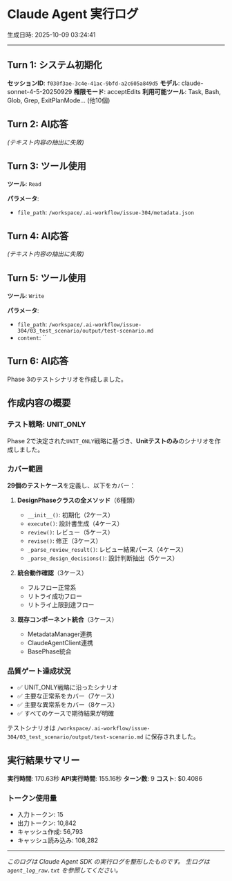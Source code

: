 # Claude Agent 実行ログ

生成日時: 2025-10-09 03:24:41

---

## Turn 1: システム初期化

**セッションID**: `f030f3ae-3c4e-41ac-9bfd-a2c605a849d5`
**モデル**: claude-sonnet-4-5-20250929
**権限モード**: acceptEdits
**利用可能ツール**: Task, Bash, Glob, Grep, ExitPlanMode... (他10個)

## Turn 2: AI応答

*(テキスト内容の抽出に失敗)*

## Turn 3: ツール使用

**ツール**: `Read`

**パラメータ**:
- `file_path`: `/workspace/.ai-workflow/issue-304/metadata.json`

## Turn 4: AI応答

*(テキスト内容の抽出に失敗)*

## Turn 5: ツール使用

**ツール**: `Write`

**パラメータ**:
- `file_path`: `/workspace/.ai-workflow/issue-304/03_test_scenario/output/test-scenario.md`
- `content`: ``

## Turn 6: AI応答

Phase 3のテストシナリオを作成しました。

## 作成内容の概要

### テスト戦略: UNIT_ONLY
Phase 2で決定された`UNIT_ONLY`戦略に基づき、**Unitテストのみ**のシナリオを作成しました。

### カバー範囲
**29個のテストケース**を定義し、以下をカバー：

1. **DesignPhaseクラスの全メソッド**（6種類）
   - `__init__()`: 初期化（2ケース）
   - `execute()`: 設計書生成（4ケース）
   - `review()`: レビュー（5ケース）
   - `revise()`: 修正（3ケース）
   - `_parse_review_result()`: レビュー結果パース（4ケース）
   - `_parse_design_decisions()`: 設計判断抽出（5ケース）

2. **統合動作確認**（3ケース）
   - フルフロー正常系
   - リトライ成功フロー
   - リトライ上限到達フロー

3. **既存コンポーネント統合**（3ケース）
   - MetadataManager連携
   - ClaudeAgentClient連携
   - BasePhase統合

### 品質ゲート達成状況
- ✅ UNIT_ONLY戦略に沿ったシナリオ
- ✅ 主要な正常系をカバー（7ケース）
- ✅ 主要な異常系をカバー（8ケース）
- ✅ すべてのケースで期待結果が明確

テストシナリオは `/workspace/.ai-workflow/issue-304/03_test_scenario/output/test-scenario.md` に保存されました。

## 実行結果サマリー

**実行時間**: 170.63秒
**API実行時間**: 155.16秒
**ターン数**: 9
**コスト**: $0.4086

### トークン使用量
- 入力トークン: 15
- 出力トークン: 10,842
- キャッシュ作成: 56,793
- キャッシュ読み込み: 108,282

---

*このログは Claude Agent SDK の実行ログを整形したものです。*
*生ログは `agent_log_raw.txt` を参照してください。*